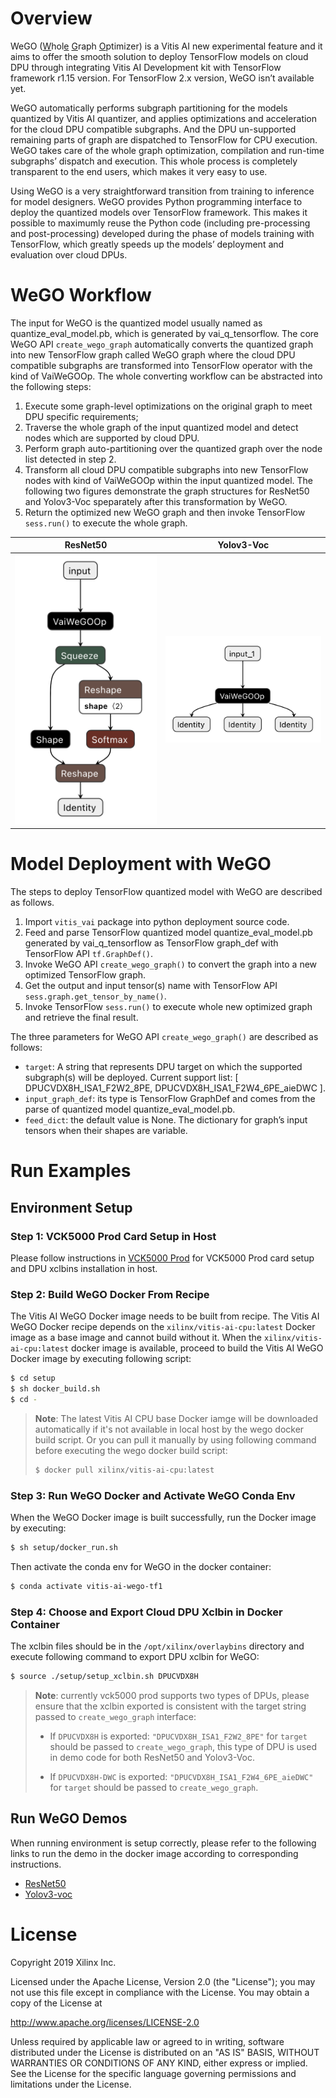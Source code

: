 # Overview

WeGO (<u>W</u>hol<u>e</u> <u>G</u>raph <u>O</u>ptimizer) is a Vitis AI new experimental feature and it aims to offer the smooth solution to deploy TensorFlow models on cloud DPU through integrating Vitis AI Development kit with TensorFlow framework r1.15 version. For TensorFlow 2.x version, WeGO isn’t available yet.

WeGO automatically performs subgraph partitioning for the models quantized by Vitis AI quantizer, and applies optimizations and acceleration for the cloud DPU compatible subgraphs.  And the DPU un-supported remaining parts of graph are dispatched to TensorFlow for CPU execution. WeGO takes care of the whole graph optimization, compilation and run-time subgraphs’ dispatch and execution. This whole process is completely transparent to the end users, which makes it very easy to use. 

Using WeGO is a very straightforward transition from training to inference for model designers. WeGO provides Python programming interface to deploy the quantized models over TensorFlow framework. This makes it possible to maximumly reuse the Python code (including pre-processing and post-processing) developed during the phase of models training with TensorFlow, which greatly speeds up the models’ deployment and evaluation over cloud DPUs.

# WeGO Workflow

The input for WeGO is the quantized model usually named as quantize_eval_model.pb, which is generated by vai_q_tensorflow. The core WeGO API `create_wego_graph` automatically converts the quantized graph into new TensorFlow graph called WeGO graph where the cloud DPU compatible subgraphs are transformed into TensorFlow operator with the kind of VaiWeGOOp. The whole converting workflow can be abstracted into the following steps:

1. Execute some graph-level optimizations on the original graph to meet DPU specific requirements;
2. Traverse the whole graph of the input quantized model and detect nodes which are supported by cloud DPU.
3. Perform graph auto-partitioning over the quantized graph over the node list detected in step 2.
4. Transform all cloud DPU compatible subgraphs into new TensorFlow nodes with kind of VaiWeGOOp within the input quantized model. The following two figures demonstrate the graph structures for ResNet50 and Yolov3-Voc speparately after this transformation by WeGO.
5. Return the optimized new WeGO graph and then invoke TensorFlow `sess.run()` to execute the whole graph.


| ResNet50                                |            Yolov3-Voc                 |
| :--------------------------------------:|:-------------------------------------:|
| <img src="./resources/wego_resnet50.png" width="310">  |  <img src="./resources/wego_yolov3.png" width="350"> |

# Model Deployment with WeGO

The steps to deploy TensorFlow quantized model with WeGO are described as follows.

1. Import `vitis_vai` package into python deployment source code.
2. Feed and parse TensorFlow quantized model quantize_eval_model.pb generated by vai_q_tensorflow as TensorFlow graph_def with TensorFlow API `tf.GraphDef()`.
3. Invoke WeGO API `create_wego_graph()` to convert the graph into a new optimized TensorFlow graph.
4. Get the output and input tensor(s) name with TensorFlow API `sess.graph.get_tensor_by_name()`.
5. Invoke TensorFlow `sess.run()` to execute whole new optimized graph and retrieve the final result.

The three parameters for WeGO API `create_wego_graph()` are described as follows:

-  `target`: A string that represents DPU target on which the supported subgraph(s) will be deployed. Current support list: [ DPUCVDX8H_ISA1_F2W2_8PE, DPUCVDX8H_ISA1_F2W4_6PE_aieDWC ]. 
- `input_graph_def`: its type is TensorFlow GraphDef and comes from the parse of quantized model quantize_eval_model.pb.
- `feed_dict`: the default value is None. The dictionary for graph’s input tensors when their shapes are variable.


# Run Examples

## Environment Setup

### Step 1: VCK5000 Prod Card Setup in Host

Please follow instructions in [VCK5000 Prod](../../setup/vck5000) for VCK5000 Prod card setup and DPU xclbins installation in host.

### Step 2: Build WeGO Docker From Recipe

The Vitis AI WeGO Docker image needs to be built from recipe. The Vitis AI WeGO Docker recipe depends on the `xilinx/vitis-ai-cpu:latest` Docker image as a base image and cannot build without it. When the `xilinx/vitis-ai-cpu:latest` docker image is available, proceed to build the Vitis AI WeGO Docker image by executing following script:

```bash
$ cd setup
$ sh docker_build.sh
$ cd -
```

> **Note**: The latest Vitis AI CPU base Docker iamge will be downloaded automatically if it's not available in local host by the wego docker build script. Or you can pull it manually by using following command before executing the wego docker build script:
>
> ```bash
> $ docker pull xilinx/vitis-ai-cpu:latest
> ```

### Step 3: Run WeGO Docker and Activate WeGO Conda Env

When the WeGO Docker image is built successfully, run the Docker image by executing:

```bash
$ sh setup/docker_run.sh
```

Then activate the conda env for WeGO in the docker container:

```bash
$ conda activate vitis-ai-wego-tf1
```

### Step 4: Choose and Export Cloud DPU Xclbin in Docker Container

The xclbin files should be in the `/opt/xilinx/overlaybins` directory and execute following command to export DPU xclbin for WeGO:

```bash
$ source ./setup/setup_xclbin.sh DPUCVDX8H
```

> **Note**: currently vck5000 prod supports two types of DPUs, please ensure that the xclbin exported is consistent with the target string passed to `create_wego_graph` interface:
>
> - If `DPUCVDX8H` is exported: `"DPUCVDX8H_ISA1_F2W2_8PE"` for `target` should be passed to `create_wego_graph`, this type of DPU is used in demo code for both ResNet50 and Yolov3-Voc.
>
> - If `DPUCVDX8H-DWC` is exported: `"DPUCVDX8H_ISA1_F2W4_6PE_aieDWC"` for `target` should be passed to `create_wego_graph`.


## Run WeGO Demos

When running environment is setup correctly, please refer to the following links to run the demo in the docker image according to corresponding instructions.

- [ResNet50](./examples/tf_resnetv1_50_imagenet_224_224_6.97G_1.4) 
- [Yolov3-voc](./examples/tf_yolov3_voc_416_416_65.63G_1.4)


# License

Copyright 2019 Xilinx Inc.

Licensed under the Apache License, Version 2.0 (the "License"); you may not use this file except in compliance with the License. You may obtain a copy of the License at

http://www.apache.org/licenses/LICENSE-2.0

Unless required by applicable law or agreed to in writing, software distributed under the License is distributed on an "AS IS" BASIS, WITHOUT WARRANTIES OR CONDITIONS OF ANY KIND, either express or implied. See the License for the specific language governing permissions and limitations under the License.
